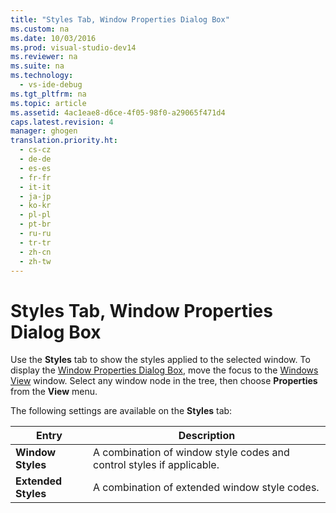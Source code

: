 ```yaml
---
title: "Styles Tab, Window Properties Dialog Box"
ms.custom: na
ms.date: 10/03/2016
ms.prod: visual-studio-dev14
ms.reviewer: na
ms.suite: na
ms.technology: 
  - vs-ide-debug
ms.tgt_pltfrm: na
ms.topic: article
ms.assetid: 4ac1eae8-d6ce-4f05-98f0-a29065f471d4
caps.latest.revision: 4
manager: ghogen
translation.priority.ht: 
  - cs-cz
  - de-de
  - es-es
  - fr-fr
  - it-it
  - ja-jp
  - ko-kr
  - pl-pl
  - pt-br
  - ru-ru
  - tr-tr
  - zh-cn
  - zh-tw
---
```

# Styles Tab, Window Properties Dialog Box
Use the **Styles** tab to show the styles applied to the selected window. To display the [Window Properties Dialog Box](../VS_debugger/Window-Properties-Dialog-Box.md), move the focus to the [Windows View](../VS_debugger/Windows-View.md) window. Select any window node in the tree, then choose **Properties** from the **View** menu.  
  
 The following settings are available on the **Styles** tab:  
  
|Entry|Description|  
|-----------|-----------------|  
|**Window Styles**|A combination of window style codes and control styles if applicable.|  
|**Extended Styles**|A combination of extended window style codes.|